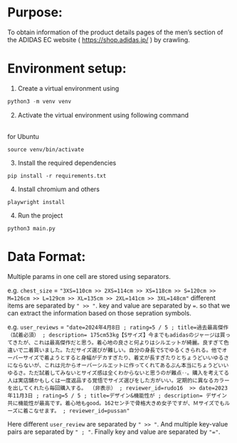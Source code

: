# Purpose:
To obtain information of the product details pages of the men’s section of the
ADIDAS EC website ( https://shop.adidas.jp/ ) by crawling.
# Environment setup:
1. Create a virtual environment using
```python
python3 -m venv venv
```
2. Activate the virtual environment using following command<br>

<br>
for Ubuntu

```
source venv/bin/activate
```
3. Install the required dependencies
```
pip install -r requirements.txt
```
4. Install chromium and others
```
playwright install
```
4. Run the project
```
python3 main.py
```

# Data Format:
Multiple params in one cell are stored using separators.

e.g. `chest_size` =
`"3XS=110cm >> 2XS=114cm >> XS=118cm >> S=120cm >> M=126cm >> L=129cm >> XL=135cm >> 2XL=141cm >> 3XL=148cm"`
different items are separated by `" >> "`. key and value are separated by `=`.
so that we can extract the information based on those sepration symbols.

e.g. `user_reviews` = 
`"date=2024年4月8日 ; rating=5 / 5 ; title=過去最高傑作（試着必須） ; description= 175cm53kg【Sサイズ】今までもadidasのジャージは買ってきたが、これは最高傑作だと思う。着心地の良さと何よりはシルエットが綺麗。良すぎて色違いで二着買いました。ただサイズ選びが難しい。自分の身長でSでゆるくきられる。他でオーバーサイズで着ようとすると身幅がデカすぎたり、着丈が長すぎたりとちょうどいいゆるさにならないが、これは元からオーバーシルエットに作ってくれてあるぶん本当にちょうどいいゆるさ。ただ試着してみないとサイズ感は全くわからないと思うのが難点‥。購入を考えてる人は実店舗かもしくは一度返品する覚悟でサイズ選びをした方がいい。定期的に異なるカラーを出してくれたら毎回購入する。
（非表示） ; reviewer_id=rudo16  >> date=2023年11月3日 ; rating=5 / 5 ; title=デザイン&機能性が ; description= デザイン共に機能性が最高です。着心地もgood。162センチで骨格大きめ女子ですが、Ｍサイズでもルーズに着こなせます。
 ; reviewer_id=pussan"`
 
 Here different `user_review` are separated by `" >> "`.
 And multiple key-value pairs are separated by `" ; "`.
 Finally key and value are separated by `"="`.